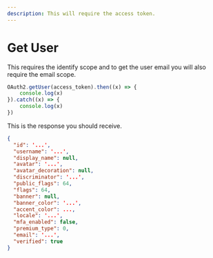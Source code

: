 ```yaml
---
description: This will require the access token.
---
```


# Get User

This requires the identify scope and to get the user email you will also require the email scope.

```javascript
OAuth2.getUser(access_token).then((x) => {
    console.log(x)
}).catch((x) => {
    console.log(x)
})
```

This is the response you should receive.&#x20;

```json
{
  "id": '...',
  "username": '...',
  "display_name": null,
  "avatar": '...',
  "avatar_decoration": null,
  "discriminator": '...',
  "public_flags": 64,
  "flags": 64,
  "banner": null,
  "banner_color": '...',
  "accent_color": ...,
  "locale": '...',
  "mfa_enabled": false,
  "premium_type": 0,
  "email": '...',
  "verified": true
}
```
